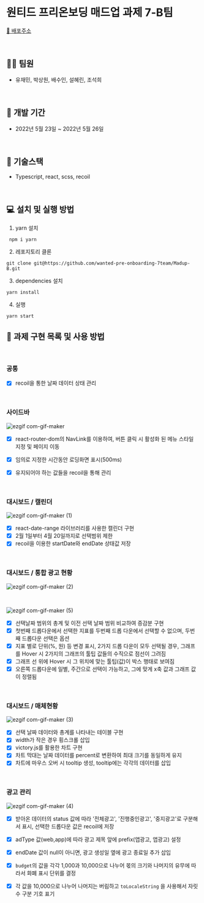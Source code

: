 
# 원티드 프리온보딩 매드업 과제 7-B팀

[🎉 배포주소](https://madup7b.netlify.app/)<br />

<br />

## 👯‍♂️ **팀원**

- 유재민, 박상원, 배수인, 설혜린, 조석희

<br />

## 📅 **개발 기간**

- 2022년 5월 23일 ~ 2022년 5월 26일

<br />

## 🔧 **기술스택**

- Typescript, react, scss, recoil <br />

<br />

## **💻 설치 및 실행 방법**

1. yarn 설치

```
 npm i yarn
```

2. 레포지토리 클론

```
git clone git@https://github.com/wanted-pre-onboarding-7team/Madup-B.git
```

3. dependencies 설치

```
yarn install
```

4. 실행

```
yarn start
```

## 📒 **과제 구현 목록 및 사용 방법**

<br />

### **공통**

- [x] recoil을 통한 날짜 데이터 상태 관리

 <br />
 
### **사이드바**
![ezgif com-gif-maker](https://user-images.githubusercontent.com/90893364/170345542-faa94bd2-82a6-44ae-a68d-36d65953f17a.gif)


- [x] react-router-dom의 NavLink를 이용하여, 버튼 클릭 시 활성화 된 메뉴 스타일 지정 및 페이지 이동

- [x] 임의로 지정한 시간동안 로딩화면 표시(500ms)

- [x] 유지되어야 하는 값들을 recoil을 통해 관리

<br />

### **대시보드 / 캘린더**
![ezgif com-gif-maker (1)](https://user-images.githubusercontent.com/90893364/170346268-7a41d2dd-9eb1-4168-86bf-2121f78f6c48.gif)

- [x] react-date-range 라이브러리를 사용한 캘린더 구현
- [x] 2월 1일부터 4월 20일까지로 선택범위 제한
- [x] recoil을 이용한 startDate와 endDate 상태값 저장

<br />

### **대시보드 / 통합 광고 현황**
![ezgif com-gif-maker (2)](https://user-images.githubusercontent.com/90893364/170346915-90e80781-ee1a-422d-8024-6ef47999aae2.gif)

<br />

![ezgif com-gif-maker (5)](https://user-images.githubusercontent.com/90893364/170403958-ebbe048e-80d7-4b14-97e2-4efa991eebbf.gif)

- [x] 선택날짜 범위의 총계 및 이전 선택 날짜 범위 비교하여 증감분 구현
- [x] 첫번째 드롭다운에서 선택한 지표를 두번째 드롭 다운에서 선택할 수 없으며, 두번째 드롭다운 선택은 옵션
- [x] 지표 별로 단위(%, 원) 등 변경 표시, 2가지 드롭 다운이 모두 선택될 경우, 그래프를 Hover 시 2가지의 그래프의 툴팁 값들의 수직으로 점선이 그려짐
- [x] 그래프 선 위에 Hover 시 그 위치에 맞는 툴팁(값)이 박스 행태로 보여짐
- [x] 오른쪽 드롭다운에 일별, 주간으로 선택이 가능하고, 그에 맞게 x축 값과 그래프 값이 정렬됨

<br />

### **대시보드 / 매체현황**
![ezgif com-gif-maker (3)](https://user-images.githubusercontent.com/90893364/170347800-36d499b3-49a8-4aef-832f-1c6741a5517d.gif)

- [x] 선택 날짜 데이터와 총계를 나타내는 테이블 구현
- [x] width가 작은 경우 횡스크롤 삽입
- [x] victory.js를 활용한 차트 구현
- [x] 차트 막대는 날짜 데이터를 percent로 변환하여 최대 크기를 동일하게 유지
- [x] 차트에 마우스 오버 시 tooltip 생성, tooltip에는 각각의 데이터를 삽입

<br />

### **광고 관리**
![ezgif com-gif-maker (4)](https://user-images.githubusercontent.com/90893364/170349089-fdf9dc91-e6e3-4cde-98a4-802bea858fa3.gif)

- [x] 받아온 데이터의 status 값에 따라 '전체광고', '진행중인광고', '중지광고'로 구분해서 표시, 선택한 드롭다운 값은 recoil에 저장
- [x] adType 값(web,app)에 따라 광고 제목 앞에 prefix(앱광고, 앱광고) 설정

- [x] endDate 값이 null이 아니면, 광고 생성일 옆에 광고 종료일 추가 삽입

- [x] `budget`의 값을 각각 1,000과 10,000으로 나누어 몫의 크기와 나머지의 유무에 따라서 화폐 표시 단위를 결정
- [x] 각 값을 10,000으로 나누어 나머지는 버림하고 `toLocaleString` 을 사용해서 자릿수 구분 기호 표기

<br />
